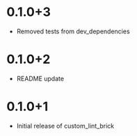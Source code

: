 # 0.1.0+3

- Removed tests from dev_dependencies

# 0.1.0+2

- README update

# 0.1.0+1

- Initial release of custom_lint_brick

